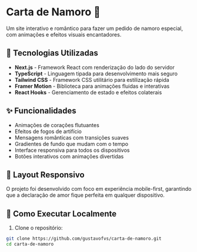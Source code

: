 # Carta de Namoro 💖

Um site interativo e romântico para fazer um pedido de namoro especial, com animações e efeitos visuais encantadores.

## 🚀 Tecnologias Utilizadas

- **Next.js** - Framework React com renderização do lado do servidor
- **TypeScript** - Linguagem tipada para desenvolvimento mais seguro
- **Tailwind CSS** - Framework CSS utilitário para estilização rápida
- **Framer Motion** - Biblioteca para animações fluidas e interativas
- **React Hooks** - Gerenciamento de estado e efeitos colaterais

## ✨ Funcionalidades

- Animações de corações flutuantes
- Efeitos de fogos de artifício
- Mensagens românticas com transições suaves
- Gradientes de fundo que mudam com o tempo
- Interface responsiva para todos os dispositivos
- Botões interativos com animações divertidas

## 📱 Layout Responsivo

O projeto foi desenvolvido com foco em experiência mobile-first, garantindo que a declaração de amor fique perfeita em qualquer dispositivo.

## 🔧 Como Executar Localmente

1. Clone o repositório:
```bash
git clone https://github.com/gustavofvs/carta-de-namoro.git
cd carta-de-namoro
```
